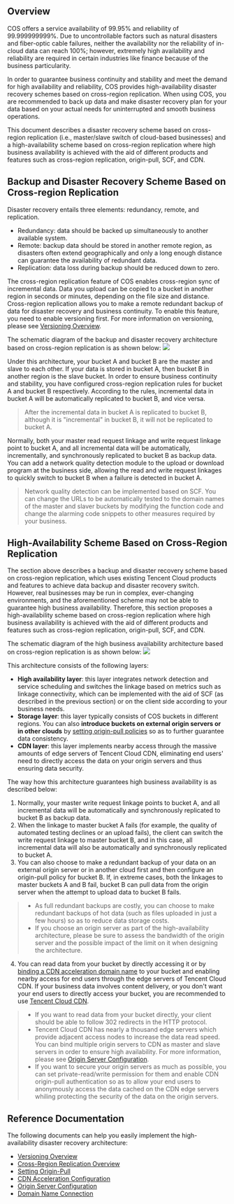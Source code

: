 ## Overview

COS offers a service availability of 99.95% and reliability of 99.999999999%. Due to uncontrollable factors such as natural disasters and fiber-optic cable failures, neither the availability nor the reliability of in-cloud data can reach 100%; however, extremely high availability and reliability are required in certain industries like finance because of the business particularity.

In order to guarantee business continuity and stability and meet the demand for high availability and reliability, COS provides high-availability disaster recovery schemes based on cross-region replication. When using COS, you are recommended to back up data and make disaster recovery plan for your data based on your actual needs for uninterrupted and smooth business operations.

This document describes a disaster recovery scheme based on cross-region replication (i.e., master/slave switch of cloud-based businesses) and a high-availability scheme based on cross-region replication where high business availability is achieved with the aid of different products and features such as cross-region replication, origin-pull, SCF, and CDN.

## Backup and Disaster Recovery Scheme Based on Cross-region Replication

Disaster recovery entails three elements: redundancy, remote, and replication.
- Redundancy: data should be backed up simultaneously to another available system.
- Remote: backup data should be stored in another remote region, as disasters often extend geographically and only a long enough distance can guarantee the availability of redundant data.
- Replication: data loss during backup should be reduced down to zero.

The cross-region replication feature of COS enables cross-region sync of incremental data. Data you upload can be copied to a bucket in another region in seconds or minutes, depending on the file size and distance. Cross-region replication allows you to make a remote redundant backup of data for disaster recovery and business continuity. To enable this feature, you need to enable versioning first. For more information on versioning, please see [Versioning Overview](https://intl.cloud.tencent.com/document/product/436/19883).

The schematic diagram of the backup and disaster recovery architecture based on cross-region replication is as shown below:
![](https://main.qcloudimg.com/raw/fba213608e66f1e8b8426692eb709f33.png)

Under this architecture, your bucket A and bucket B are the master and slave to each other. If your data is stored in bucket A, then bucket B in another region is the slave bucket. In order to ensure business continuity and stability, you have configured cross-region replication rules for bucket A and bucket B respectively. According to the rules, incremental data in bucket A will be automatically replicated to bucket B, and vice versa.

>After the incremental data in bucket A is replicated to bucket B, although it is "incremental" in bucket B, it will not be replicated to bucket A.

Normally, both your master read request linkage and write request linkage point to bucket A, and all incremental data will be automatically, incrementally, and synchronously replicated to bucket B as backup data. You can add a network quality detection module to the upload or download program at the business side, allowing the read and write request linkages to quickly switch to bucket B when a failure is detected in bucket A.

>Network quality detection can be implemented based on SCF. You can change the URLs to be automatically tested to the domain names of the master and slaver buckets by modifying the function code and change the alarming code snippets to other measures required by your business.

## High-Availability Scheme Based on Cross-Region Replication

The section above describes a backup and disaster recovery scheme based on cross-region replication, which uses existing Tencent Cloud products and features to achieve data backup and disaster recovery switch. However, real businesses may be run in complex, ever-changing environments, and the aforementioned scheme may not be able to guarantee high business availability. Therefore, this section proposes a high-availability scheme based on cross-region replication where high business availability is achieved with the aid of different products and features such as cross-region replication, origin-pull, SCF, and CDN.

The schematic diagram of the high business availability architecture based on cross-region replication is as shown below:
![](https://main.qcloudimg.com/raw/e56c3707f14b2e30c216e22c4c68eda0.png)

This architecture consists of the following layers:

- **High availability layer**: this layer integrates network detection and service scheduling and switches the linkage based on metrics such as linkage connectivity, which can be implemented with the aid of SCF (as described in the previous section) or on the client side according to your business needs.
- **Storage layer**: this layer typically consists of COS buckets in different regions. You can also **introduce buckets on external origin servers or in other clouds** by [setting origin-pull policies](https://intl.cloud.tencent.com/document/product/436/31508) so as to further guarantee data consistency.
- **CDN layer**: this layer implements nearby access through the massive amounts of edge servers of Tencent Cloud CDN, eliminating end users' need to directly access the data on your origin servers and thus ensuring data security.

The way how this architecture guarantees high business availability is as described below:

1. Normally, your master write request linkage points to bucket A, and all incremental data will be automatically and synchronously replicated to bucket B as backup data.
2. When the linkage to master bucket A fails (for example, the quality of automated testing declines or an upload fails), the client can switch the write request linkage to master bucket B, and in this case, all incremental data will also be automatically and synchronously replicated to bucket A.
3. You can also choose to make a redundant backup of your data on an external origin server or in another cloud first and then configure an origin-pull policy for bucket B. If, in extreme cases, both the linkages to master buckets A and B fail, bucket B can pull data from the origin server when the attempt to upload data to bucket B fails.

>
> - As full redundant backups are costly, you can choose to make redundant backups of hot data (such as files uploaded in just a few hours) so as to reduce data storage costs.
>- If you choose an origin server as part of the high-availability architecture, please be sure to assess the bandwidth of the origin server and the possible impact of the limit on it when designing the architecture.

4. You can read data from your bucket by directly accessing it or by [binding a CDN acceleration domain name](https://intl.cloud.tencent.com/document/product/436/18670) to your bucket and enabling nearby access for end users through the edge servers of Tencent Cloud CDN. If your business data involves content delivery, or you don't want your end users to directly access your bucket, you are recommended to use [Tencent Cloud CDN](https://intl.cloud.tencent.com/document/product/228).

>
> - If you want to read data from your bucket directly, your client should be able to follow 302 redirects in the HTTP protocol.
> - Tencent Cloud CDN has nearly a thousand edge servers which provide adjacent access nodes to increase the data read speed. You can bind multiple origin servers to CDN as master and slave servers in order to ensure high availability. For more information, please see [Origin Server Configuration](https://intl.cloud.tencent.com/document/product/228/6289).
> - If you want to secure your origin servers as much as possible, you can set private-read/write permission for them and enable CDN origin-pull authentication so as to allow your end users to anonymously access the data cached on the CDN edge servers whiling protecting the security of the data on the origin servers.

## Reference Documentation

The following documents can help you easily implement the high-availability disaster recovery architecture:

- [Versioning Overview](https://intl.cloud.tencent.com/document/product/436/19883)
- [Cross-Region Replication Overview](https://intl.cloud.tencent.com/document/product/436/19237)
- [Setting Origin-Pull](https://intl.cloud.tencent.com/document/product/436/31508)
- [CDN Acceleration Configuration](https://intl.cloud.tencent.com/document/product/436/18670)
- [Origin Server Configuration](https://intl.cloud.tencent.com/document/product/228/6289)
- [Domain Name Connection](https://intl.cloud.tencent.com/document/product/228/5734)
